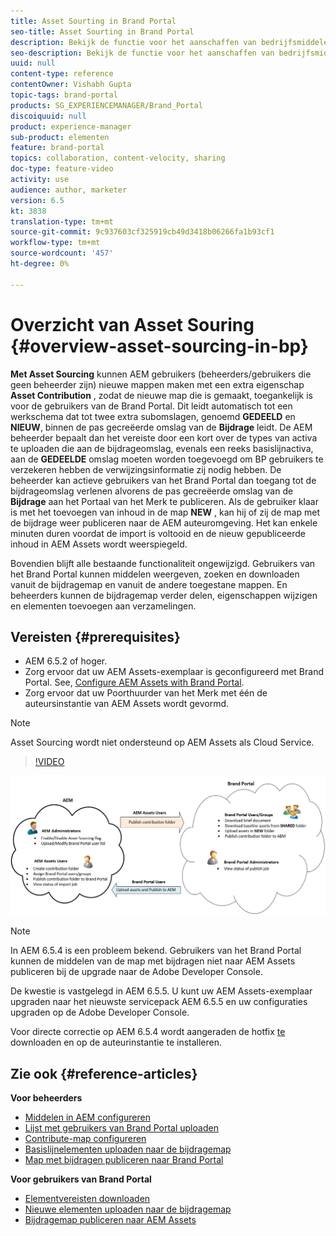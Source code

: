 ```yaml
---
title: Asset Sourting in Brand Portal
seo-title: Asset Sourting in Brand Portal
description: Bekijk de functie voor het aanschaffen van bedrijfsmiddelen die beschikbaar is in de Adobe Experience Manager Assets Brand Portal.
seo-description: Bekijk de functie voor het aanschaffen van bedrijfsmiddelen die beschikbaar is in de Adobe Experience Manager Assets Brand Portal.
uuid: null
content-type: reference
contentOwner: Vishabh Gupta
topic-tags: brand-portal
products: SG_EXPERIENCEMANAGER/Brand_Portal
discoiquuid: null
product: experience-manager
sub-product: elementen
feature: brand-portal
topics: collaboration, content-velocity, sharing
doc-type: feature-video
activity: use
audience: author, marketer
version: 6.5
kt: 3838
translation-type: tm+mt
source-git-commit: 9c937603cf325919cb49d3418b06266fa1b93cf1
workflow-type: tm+mt
source-wordcount: '457'
ht-degree: 0%

---
```



# Overzicht van Asset Souring {#overview-asset-sourcing-in-bp}

**Met Asset Sourcing** kunnen AEM gebruikers (beheerders/gebruikers die geen beheerder zijn) nieuwe mappen maken met een extra eigenschap **Asset Contribution** , zodat de nieuwe map die is gemaakt, toegankelijk is voor de gebruikers van de Brand Portal. Dit leidt automatisch tot een werkschema dat tot twee extra subomslagen, genoemd **GEDEELD** en **NIEUW**, binnen de pas gecreëerde omslag van de **Bijdrage** leidt. De AEM beheerder bepaalt dan het vereiste door een kort over de types van activa te uploaden die aan de bijdrageomslag, evenals een reeks basislijnactiva, aan de **GEDEELDE** omslag moeten worden toegevoegd om BP gebruikers te verzekeren hebben de verwijzingsinformatie zij nodig hebben. De beheerder kan actieve gebruikers van het Brand Portal dan toegang tot de bijdrageomslag verlenen alvorens de pas gecreëerde omslag van de **Bijdrage** aan het Portaal van het Merk te publiceren. Als de gebruiker klaar is met het toevoegen van inhoud in de map **NEW** , kan hij of zij de map met de bijdrage weer publiceren naar de AEM auteuromgeving. Het kan enkele minuten duren voordat de import is voltooid en de nieuw gepubliceerde inhoud in AEM Assets wordt weerspiegeld.

Bovendien blijft alle bestaande functionaliteit ongewijzigd. Gebruikers van het Brand Portal kunnen middelen weergeven, zoeken en downloaden vanuit de bijdragemap en vanuit de andere toegestane mappen. En beheerders kunnen de bijdragemap verder delen, eigenschappen wijzigen en elementen toevoegen aan verzamelingen.

## Vereisten {#prerequisites}

* AEM 6.5.2 of hoger.
* Zorg ervoor dat uw AEM Assets-exemplaar is geconfigureerd met Brand Portal. See, [Configure AEM Assets with Brand Portal](../using/configure-aem-assets-with-brand-portal.md).
* Zorg ervoor dat uw Poorthuurder van het Merk met één de auteursinstantie van AEM Assets wordt gevormd.

>[!NOTE]
>
>Asset Sourcing wordt niet ondersteund op AEM Assets als Cloud Service.


>[!VIDEO](https://video.tv.adobe.com/v/29365/?quality=12)

![Brand Portal Asset Sourting](assets/asset-sourcing.png)


>[!NOTE]
>
>In AEM 6.5.4 is een probleem bekend. Gebruikers van het Brand Portal kunnen de middelen van de map met bijdragen niet naar AEM Assets publiceren bij de upgrade naar de Adobe Developer Console.
>
>De kwestie is vastgelegd in AEM 6.5.5. U kunt uw AEM Assets-exemplaar upgraden naar het nieuwste servicepack AEM 6.5.5 en uw configuraties [](https://docs.adobe.com/content/help/en/experience-manager-65/assets/brandportal/configure-aem-assets-with-brand-portal.html#upgrade-integration-65) upgraden op de Adobe Developer Console.
>
>Voor directe correctie op AEM 6.5.4 wordt aangeraden de hotfix [te](https://www.adobeaemcloud.com/content/marketplace/marketplaceProxy.html?packagePath=/content/companies/public/adobe/packages/cq650/hotfix/cq-6.5.0-hotfix-33041) downloaden en op de auteurinstantie te installeren.


## Zie ook {#reference-articles}

**Voor beheerders**

* [Middelen in AEM configureren](brand-portal-configure-asset-sourcing.md)
* [Lijst met gebruikers van Brand Portal uploaden](brand-portal-configure-asset-sourcing.md)
* [Contribute-map configureren](brand-portal-contribution-folder.md)
* [Basislijnelementen uploaden naar de bijdragemap](brand-portal-upload-baseline-assets.md)
* [Map met bijdragen publiceren naar Brand Portal](brand-portal-publish-contribution-folder-to-brand-portal.md)

**Voor gebruikers van Brand Portal**

* [Elementvereisten downloaden](brand-portal-download-asset-requirements.md)
* [Nieuwe elementen uploaden naar de bijdragemap](brand-portal-upload-assets-to-contribution-folder.md)
* [Bijdragemap publiceren naar AEM Assets](brand-portal-publish-contribution-folder-to-aem-assets.md)
